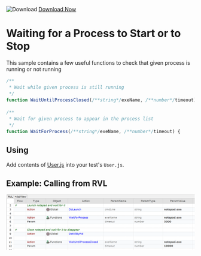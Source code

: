 ![Download](https://github.githubassets.com/images/icons/emoji/unicode/23ec.png?v8) [Download Now](https://inflectra.github.io/DownGit/#/home?url=https://github.com/Inflectra/rapise-powerpack/tree/master/WaitForProcess)

# Waiting for a Process to Start or to Stop

This sample contains a few useful functions to check that given process is running or not running

```javascript
/**
 * Wait while given process is still running
 */
function WaitUntilProcessClosed(/**string*/exeName, /**number*/timeout) {

/**
 * Wait for given process to appear in the process list
 */
function WaitForProcess(/**string*/exeName, /**number*/timeout) {

```

## Using

Add contents of [User.js](User.js) into your test's `User.js`.

## Example: Calling from RVL

![WaitForProcess](img/WaitForProcess.png)


